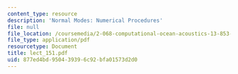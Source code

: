 ```yaml
---
content_type: resource
description: 'Normal Modes: Numerical Procedures'
file: null
file_location: /coursemedia/2-068-computational-ocean-acoustics-13-853-spring-2003/877ed4bd950439396c92bfa01573d2d0_lect_151.pdf
file_type: application/pdf
resourcetype: Document
title: lect_151.pdf
uid: 877ed4bd-9504-3939-6c92-bfa01573d2d0
---
```

